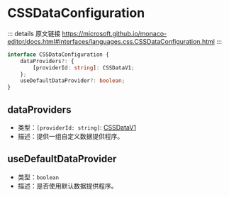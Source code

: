 # CSSDataConfiguration

<backTop />
        
::: details 原文链接
https://microsoft.github.io/monaco-editor/docs.html#interfaces/languages.css.CSSDataConfiguration.html
:::


```ts
interface CSSDataConfiguration {
    dataProviders?: {
        [providerId: string]: CSSDataV1;
    };
    useDefaultDataProvider?: boolean;
}
```

## dataProviders
- 类型：`[providerId: string]`: [CSSDataV1](/api/languages/css/CSSDataV1.md)
- 描述：提供一组自定义数据提供程序。

## useDefaultDataProvider
- 类型：`boolean`
- 描述：是否使用默认数据提供程序。
